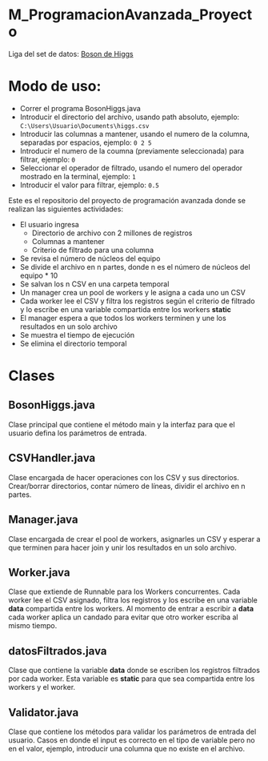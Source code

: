 # M_ProgramacionAvanzada_Proyecto
Liga del set de datos: [Boson de Higgs](https://archive.ics.uci.edu/static/public/280/higgs.zip)

# Modo de uso:
- Correr el programa BosonHiggs.java
- Introducir el directorio del archivo, usando path absoluto, ejemplo: `C:\Users\Usuario\Documents\higgs.csv`
- Introducir las columnas a mantener, usando el numero de la columna, separadas por espacios, ejemplo: `0 2 5`
- Introducir el numero de la coumna (previamente seleccionada) para filtrar, ejemplo: `0`
- Seleccionar el operador de filtrado, usando el numero del operador mostrado en la terminal, ejemplo: `1`
- Introducir el valor para filtrar, ejemplo: `0.5`

Este es el repositorio del proyecto de programación avanzada donde se realizan las siguientes actividades:
- El usuario ingresa 
    - Directorio de archivo con 2 millones de registros
    - Columnas a mantener
    - Criterio de filtrado para una columna
- Se revisa el número de núcleos del equipo
- Se divide el archivo en n partes, donde n es el número de núcleos del equipo * 10
- Se salvan los n CSV en una carpeta temporal
- Un manager crea un pool de workers y le asigna a cada uno un CSV
- Cada worker lee el CSV y filtra los registros según el criterio de filtrado y lo escribe en una variable compartida entre los workers **static**
- El manager espera a que todos los workers terminen y une los resultados en un solo archivo
- Se muestra el tiempo de ejecución
- Se elimina el directorio temporal

# Clases
## BosonHiggs.java
Clase principal que contiene el método main y la interfaz para que el usuario defina los parámetros de entrada.

## CSVHandler.java
Clase encargada de hacer operaciones con los CSV y sus directorios. Crear/borrar directorios, contar número de líneas, dividir el archivo en n partes.

## Manager.java
Clase encargada de crear el pool de workers, asignarles un CSV y esperar a que terminen para hacer join y unir los resultados en un solo archivo.

## Worker.java
Clase que extiende de Runnable para los Workers concurrentes. Cada worker lee el CSV asignado, filtra los registros y los escribe en una variable **data** compartida entre los workers. Al momento de entrar a escribir a **data** cada worker aplica un candado para evitar que otro worker escriba al mismo tiempo.

## datosFiltrados.java
Clase que contiene la variable **data** donde se escriben los registros filtrados por cada worker. Esta variable es **static** para que sea compartida entre los workers y el worker.

## Validator.java
Clase que contiene los métodos para validar los parámetros de entrada del usuario. Casos en donde el input es correcto en el tipo de variable pero no en el valor, ejemplo, introducir una columna que no existe en el archivo.


